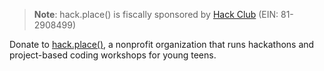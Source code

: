 > **Note**:
> hack.place() is fiscally sponsored by [Hack Club](https://hackclub.com/bank/?ref=donation) (EIN: 81-2908499)

Donate to [hack.place()](https://bank.hackclub.com/donations/start/hack-place), a nonprofit organization that runs hackathons and project-based coding workshops for young teens. 
